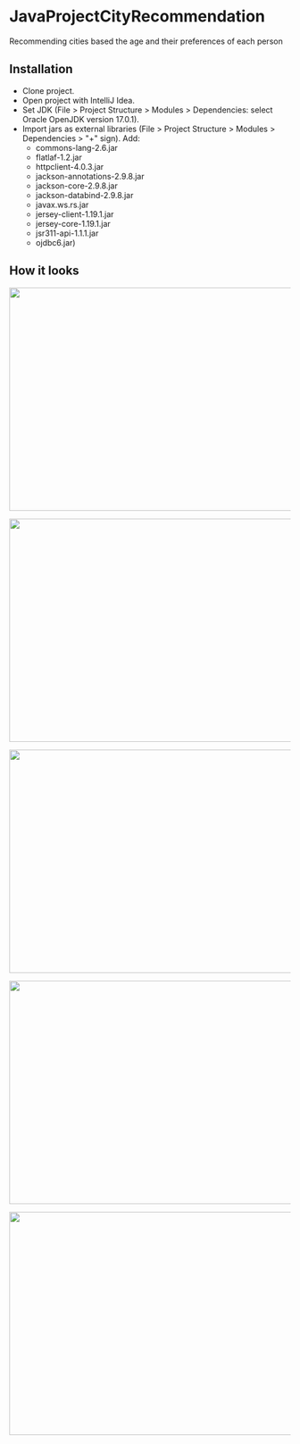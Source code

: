# JavaProjectCityRecommendation

Recommending cities based the age and their preferences of each person

## Installation

- Clone project.
- Open project with IntelliJ Idea.
- Set JDK (File > Project Structure > Modules > Dependencies: select Oracle OpenJDK version 17.0.1).
- Import jars as external libraries (File > Project Structure > Modules > Dependencies > "+" sign). Add: 
  - commons-lang-2.6.jar
  - flatlaf-1.2.jar
  - httpclient-4.0.3.jar
  - jackson-annotations-2.9.8.jar
  - jackson-core-2.9.8.jar
  - jackson-databind-2.9.8.jar
  - javax.ws.rs.jar
  - jersey-client-1.19.1.jar
  - jersey-core-1.19.1.jar
  - jsr311-api-1.1.1.jar
  - ojdbc6.jar)

## How it looks
<img src="[https://github.com/kitsakisGk/CityRecommendationJavaProject/assets/57558604/469734cf-1229-48de-b2f6-ce1d07de9a39](https://github.com/kitsakisGk/CityRecommendationJavaProject/blob/master/CityRecommendation/CityRecommendation/Full-used-preferences.jpg)
" width="700" height="400" />

<img src="[CityRecommendation/CityRecommendation/Add_city.jpg](https://github.com/kitsakisGk/CityRecommendationJavaProject/blob/master/CityRecommendation/CityRecommendation/Add_city.jpg)
" width="700" height="400" />

<img src="[https://github.com/kitsakisGk/CityRecommendationJavaProject/assets/57558604/a320d829-5525-4d4a-b36e-e8b8eb814307)](https://github.com/kitsakisGk/CityRecommendationJavaProject/blob/master/CityRecommendation/CityRecommendation/Travellers_settings.jpg)
" width="700" height="400" />

<img src="[https://github.com/kitsakisGk/CityRecommendationJavaProject/assets/57558604/307f42f9-a29f-4fc3-9056-d9521238d162](https://github.com/kitsakisGk/CityRecommendationJavaProject/blob/master/CityRecommendation/CityRecommendation/custom_preferences.jpg)
" width="700" height="400" />

<img src="[https://github.com/kitsakisGk/CityRecommendationJavaProject/assets/57558604/09a08db3-c667-44f3-9acf-e2d94b6a8f22](https://github.com/kitsakisGk/CityRecommendationJavaProject/blob/master/CityRecommendation/CityRecommendation/Reccomended_Cities.jpg)
" width="700" height="400" />
